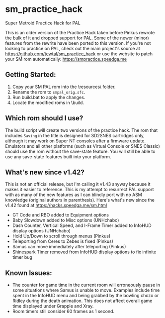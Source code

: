 # sm_practice_hack
Super Metroid Practice Hack for PAL

This is an older version of the Practice Hack taken before Pinkus rewrote the bulk of it and dropped support for PAL. Some of the newer (minor) features from the rewrite have been ported to this version. If you're not looking to practice on PAL, check out the main project's source at https://github.com/tewtal/sm_practice_hack or use the website to patch your SM rom automatically: https://smpractice.speedga.me


## Getting Started:

1. Copy your SM PAL rom into the \resources\ folder.
2. Rename the rom to `smpal_orig.sfc`.
3. Run build.bat to apply the changes.
4. Locate the modified roms in \build\.


## Which rom should I use?

The build script will create two versions of the practice hack. The rom that includes `Saving` in the title is designed for SD2SNES cartridges only, although it may work on Super NT consoles after a firmware update. Emulators and all other platforms (such as Virtual Console or SNES Classic) should use the rom without the save-state feature. You will still be able to use any save-state features built into your platform.


## What's new since v1.42?

This is not an official release, but I'm calling it v1.43 anyway because it makes it easier to reference. This is my attempt to resurrect PAL support with as many of the new features as I can blindly port with no ASM knowledge (original authors in parenthesis). Here's what's new since the v1.42 found at https://hacks.speedga.me/sm.html

- GT Code and RBO added to Equipment options
- Baby Slowdown added to Misc options (UNHchabo)
- Dash Counter, Vertical Speed, and I-Frame Timer added to InfoHUD display options (UNHchabo)
- Hold Up/Down to scroll through menus (Pinkus)
- Teleporting from Ceres to Zebes is fixed (Pinkus)
- Samus can move immediately after teleporting (Pinkus)
- Shinespark Timer removed from InfoHUD display options to fix infinite timer bug


## Known Issues:

* The counter for game time in the current room will erroneously pause in some situations where Samus is unable to move. Examples include time spent in the InfoHUD menu and being grabbed by the bowling chozo or Ridley during the death animation. This does not affect overall game time displayed under Grapple and Xray.
* Room timers still consider 60 frames as 1 second.
